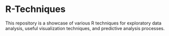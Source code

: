 # R-Techniques
This repository is a showcase of various R techniques for exploratory data analysis, useful visualization techniques, and predictive analysis processes.  
